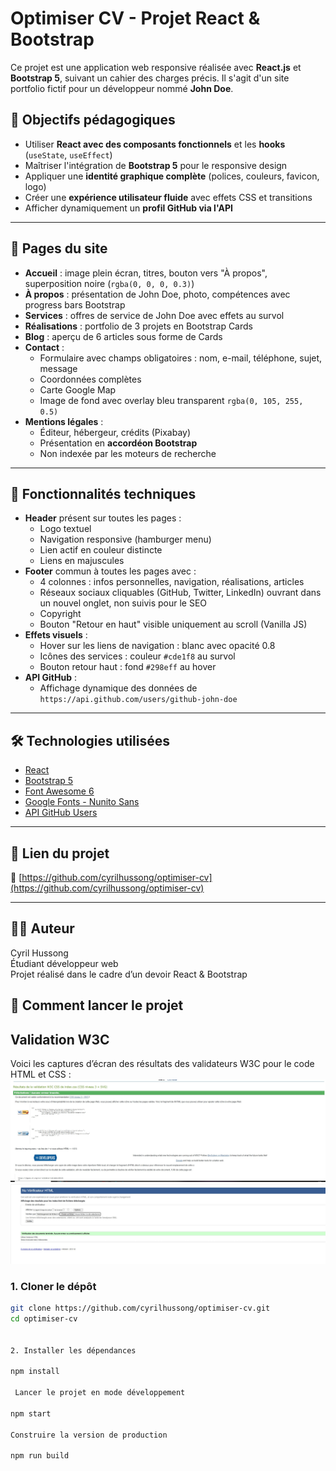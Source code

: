 # Optimiser CV - Projet React & Bootstrap

Ce projet est une application web responsive réalisée avec **React.js** et **Bootstrap 5**, suivant un cahier des charges précis. Il s'agit d'un site portfolio fictif pour un développeur nommé **John Doe**.

## 🎯 Objectifs pédagogiques

- Utiliser **React avec des composants fonctionnels** et les **hooks** (`useState`, `useEffect`)
- Maîtriser l'intégration de **Bootstrap 5** pour le responsive design
- Appliquer une **identité graphique complète** (polices, couleurs, favicon, logo)
- Créer une **expérience utilisateur fluide** avec effets CSS et transitions
- Afficher dynamiquement un **profil GitHub via l'API**

---

## 📄 Pages du site

- **Accueil** : image plein écran, titres, bouton vers "À propos", superposition noire (`rgba(0, 0, 0, 0.3)`)
- **À propos** : présentation de John Doe, photo, compétences avec progress bars Bootstrap
- **Services** : offres de service de John Doe avec effets au survol
- **Réalisations** : portfolio de 3 projets en Bootstrap Cards
- **Blog** : aperçu de 6 articles sous forme de Cards
- **Contact** :
  - Formulaire avec champs obligatoires : nom, e-mail, téléphone, sujet, message
  - Coordonnées complètes
  - Carte Google Map
  - Image de fond avec overlay bleu transparent `rgba(0, 105, 255, 0.5)`
- **Mentions légales** :
  - Éditeur, hébergeur, crédits (Pixabay)
  - Présentation en **accordéon Bootstrap**
  - Non indexée par les moteurs de recherche

---

## 🧩 Fonctionnalités techniques

- **Header** présent sur toutes les pages :
  - Logo textuel
  - Navigation responsive (hamburger menu)
  - Lien actif en couleur distincte
  - Liens en majuscules
- **Footer** commun à toutes les pages avec :
  - 4 colonnes : infos personnelles, navigation, réalisations, articles
  - Réseaux sociaux cliquables (GitHub, Twitter, LinkedIn) ouvrant dans un nouvel onglet, non suivis pour le SEO
  - Copyright
  - Bouton "Retour en haut" visible uniquement au scroll (Vanilla JS)
- **Effets visuels** :
  - Hover sur les liens de navigation : blanc avec opacité 0.8
  - Icônes des services : couleur `#cde1f8` au survol
  - Bouton retour haut : fond `#298eff` au hover
- **API GitHub** :
  - Affichage dynamique des données de `https://api.github.com/users/github-john-doe`

---

## 🛠️ Technologies utilisées

- [React](https://reactjs.org/)
- [Bootstrap 5](https://getbootstrap.com/)
- [Font Awesome 6](https://fontawesome.com/)
- [Google Fonts - Nunito Sans](https://fonts.google.com/specimen/Nunito+Sans)
- [API GitHub Users](https://docs.github.com/en/rest/users/users)

---

## 📁 Lien du projet

🔗 [https://github.com/cyrilhussong/optimiser-cv](https://github.com/cyrilhussong/optimiser-cv)

---

## 👨‍💻 Auteur

Cyril Hussong  
Étudiant développeur web  
Projet réalisé dans le cadre d’un devoir React & Bootstrap

## 🚀 Comment lancer le projet


## Validation W3C
Voici les captures d’écran des résultats des validateurs W3C pour le code HTML et CSS :  
![Validation HTML](public/w3c.css.verification.jpg)  
![Validation CSS](public/w3c.validation.jpg)


### 1. Cloner le dépôt

```bash
git clone https://github.com/cyrilhussong/optimiser-cv.git
cd optimiser-cv 


2. Installer les dépendances

npm install

 Lancer le projet en mode développement

npm start

Construire la version de production

npm run build